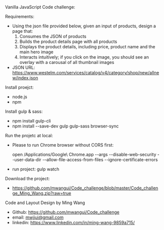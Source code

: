 Vanilla JavaScript Code challenge:

Requirements:
  - Using the json file provided below, given an input of products, design a page that:
    1. Consumes the JSON of products
    2. Builds the product details page with all products
    3. Displays the product details, including price, product name and the main hero image
    4. Interacts intuitively; if you click on the image, you should see an overlay with a carousal of all thumbnail images
  - JSON URL: https://www.westelm.com/services/catalog/v4/category/shop/new/allnew/index.json

Install proejct:
  - node.js
  - npm

Install gulp & sass:
  - npm install gulp-cli
  - npm install --save-dev gulp gulp-sass browser-sync

Run the projetc at local:
  - Please to run Chrome browser without CORS first:

    open /Applications/Google\ Chrome.app --args --disable-web-security --user-data-dir -–allow-file-access-from-files --ignore-certificate-errors
  - run project: gulp watch

Download the project:
  - https://github.com/mwangui/Code_challenge/blob/master/Code_challenge_Ming_Wang.zip?raw=true

Code and Layout Design by Ming Wang
  - Github: https://github.com/mwangui/Code_challenge
  - email: mwjjui@gmail.com 
  - linkedin: https://www.linkedin.com/in/ming-wang-9859a715/

